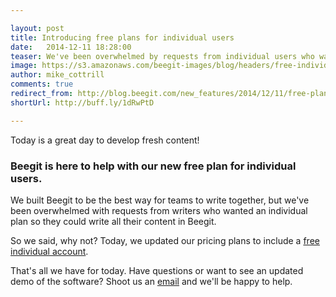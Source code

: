 ```yaml
---

layout: post
title: Introducing free plans for individual users 
date:   2014-12-11 18:28:00
teaser: We've been overwhelmed by requests from individual users who want the option for a free personal account. So we said, why not? 
image: https://s3.amazonaws.com/beegit-images/blog/headers/free-individual-users.png
author: mike_cottrill
comments: true
redirect_from: http://blog.beegit.com/new_features/2014/12/11/free-plans-for-individuals/
shortUrl: http://buff.ly/1dRwPtD

---
```


Today is a great day to develop fresh content! 

### Beegit is here to help with our new free plan for individual users.

We built Beegit to be the best way for teams to write together, but we've been overwhelmed with requests from writers who wanted an individual plan so they could write all their content in Beegit. 

So we said, why not? Today, we updated our pricing plans to include a [free individual account](https://beegit.com/pricing). 

That's all we have for today. Have questions or want to see an updated demo of the software? Shoot us an [email](mailto:support@beegit.com) and we'll be happy to help. 
